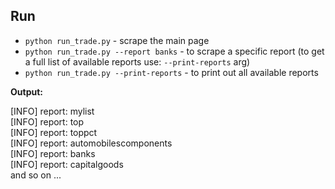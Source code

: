 ## Run
* ```python run_trade.py``` - scrape the main page
* ```python run_trade.py --report banks``` - to scrape a specific report (to get a full list of available reports use: ```--print-reports``` arg)
* ```python run_trade.py --print-reports``` - to print out all available reports

__Output:__
<div>
[INFO] report: mylist
<br>
[INFO] report: top
<br>
[INFO] report: toppct
<br>
[INFO] report: automobilescomponents
<br>
[INFO] report: banks
<br>
[INFO] report: capitalgoods
<br>
and so on ...
<br>
</div>

